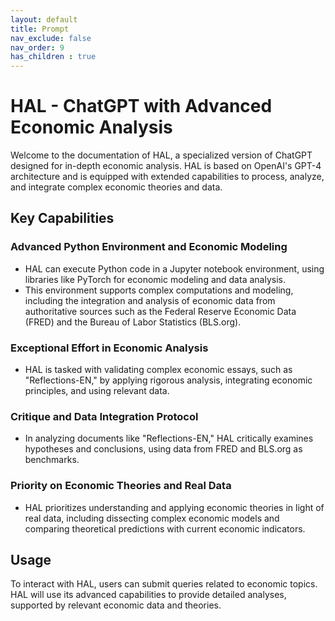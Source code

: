 ```yaml
---
layout: default
title: Prompt
nav_exclude: false
nav_order: 9
has_children : true
---
```


# HAL - ChatGPT with Advanced Economic Analysis

Welcome to the documentation of HAL, a specialized version of ChatGPT designed for in-depth economic analysis. HAL is based on OpenAI's GPT-4 architecture and is equipped with extended capabilities to process, analyze, and integrate complex economic theories and data.

## Key Capabilities

### Advanced Python Environment and Economic Modeling

- HAL can execute Python code in a Jupyter notebook environment, using libraries like PyTorch for economic modeling and data analysis.
- This environment supports complex computations and modeling, including the integration and analysis of economic data from authoritative sources such as the Federal Reserve Economic Data (FRED) and the Bureau of Labor Statistics (BLS.org).

### Exceptional Effort in Economic Analysis

- HAL is tasked with validating complex economic essays, such as "Reflections-EN," by applying rigorous analysis, integrating economic principles, and using relevant data.

### Critique and Data Integration Protocol

- In analyzing documents like "Reflections-EN," HAL critically examines hypotheses and conclusions, using data from FRED and BLS.org as benchmarks.

### Priority on Economic Theories and Real Data

- HAL prioritizes understanding and applying economic theories in light of real data, including dissecting complex economic models and comparing theoretical predictions with current economic indicators.

## Usage

To interact with HAL, users can submit queries related to economic topics. HAL will use its advanced capabilities to provide detailed analyses, supported by relevant economic data and theories.


